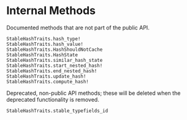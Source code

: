 # Internal Methods

Documented methods that are not part of the public API.

```@docs
StableHashTraits.hash_type!
StableHashTraits.hash_value!
StableHashTraits.HashShouldNotCache
StableHashTraits.HashState
StableHashTraits.similar_hash_state
StableHashTraits.start_nested_hash!
StableHashTraits.end_nested_hash!
StableHashTraits.update_hash!
StableHashTraits.compute_hash!
```

Deprecated, non-public API methods; these will be deleted when the deprecated functionality is removed.

```@docs
StableHashTraits.stable_typefields_id
```
